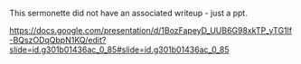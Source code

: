 This sermonette did not have an associated writeup - just a ppt.

https://docs.google.com/presentation/d/1BozFapeyD_UUB6G98xkTP_yTG1lf-BQszODqQbpN1KQ/edit?slide=id.g301b01436ac_0_85#slide=id.g301b01436ac_0_85

